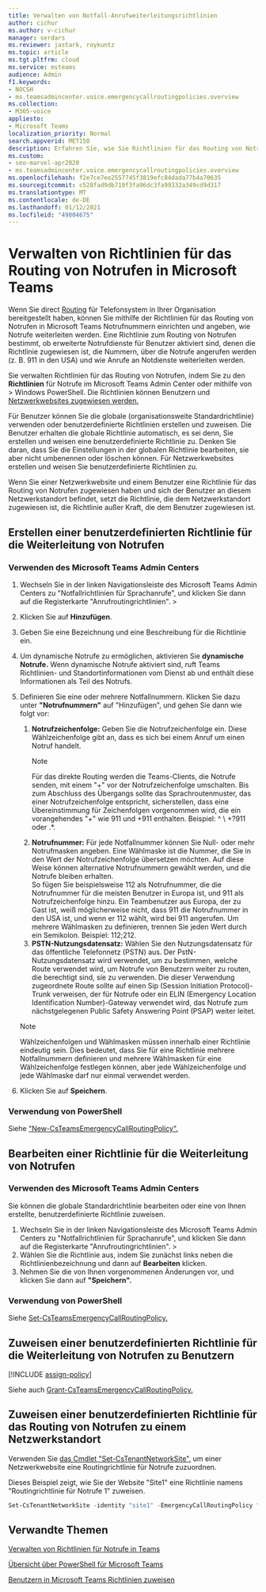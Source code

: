 ```yaml
---
title: Verwalten von Notfall-Anrufweiterleitungsrichtlinien
author: cichur
ms.author: v-cichur
manager: serdars
ms.reviewer: jastark, roykuntz
ms.topic: article
ms.tgt.pltfrm: cloud
ms.service: msteams
audience: Admin
f1.keywords:
- NOCSH
- ms.teamsadmincenter.voice.emergencycallroutingpolicies.overview
ms.collection:
- M365-voice
appliesto:
- Microsoft Teams
localization_priority: Normal
search.appverid: MET150
description: Erfahren Sie, wie Sie Richtlinien für das Routing von Notrufen in Microsoft Teams verwenden und verwalten, um Notrufnummern zu erstellen und anzugeben, wie Notrufe geroutet werden.
ms.custom:
- seo-marvel-apr2020
- ms.teamsadmincenter.voice.emergencycallroutingpolicies.overview
ms.openlocfilehash: f2e7ce7ee2557745f3819efc84dada77b4a70635
ms.sourcegitcommit: c528fad9db719f3fa96dc3fa99332a349cd9d317
ms.translationtype: MT
ms.contentlocale: de-DE
ms.lasthandoff: 01/12/2021
ms.locfileid: "49804675"
---
```

# <a name="manage-emergency-call-routing-policies-in-microsoft-teams"></a>Verwalten von Richtlinien für das Routing von Notrufen in Microsoft Teams

Wenn Sie direct [Routing](direct-routing-landing-page.md) für Telefonsystem in Ihrer Organisation bereitgestellt haben, können Sie mithilfe der Richtlinien für das Routing von Notrufen in Microsoft Teams Notrufnummern einrichten und angeben, wie Notrufe weiterleiten werden. Eine Richtlinie zum Routing von Notrufen bestimmt, ob erweiterte Notrufdienste für Benutzer aktiviert sind, denen die Richtlinie zugewiesen ist, die Nummern, über die Notrufe angerufen werden (z. B. 911 in den USA) und wie Anrufe an Notdienste weiterleiten werden.

Sie verwalten Richtlinien für das Routing von Notrufen, indem Sie zu den **Richtlinien** für Notrufe im Microsoft Teams Admin Center oder mithilfe von  >   Windows PowerShell. Die Richtlinien können Benutzern und [Netzwerkwebsites zugewiesen werden.](cloud-voice-network-settings.md)

Für Benutzer können Sie die globale (organisationsweite Standardrichtlinie) verwenden oder benutzerdefinierte Richtlinien erstellen und zuweisen. Die Benutzer erhalten die globale Richtlinie automatisch, es sei denn, Sie erstellen und weisen eine benutzerdefinierte Richtlinie zu. Denken Sie daran, dass Sie die Einstellungen in der globalen Richtlinie bearbeiten, sie aber nicht umbenennen oder löschen können. Für Netzwerkwebsites erstellen und weisen Sie benutzerdefinierte Richtlinien zu.

Wenn Sie einer Netzwerkwebsite und einem Benutzer eine Richtlinie für das Routing von Notrufen zugewiesen haben und sich der Benutzer an diesem Netzwerkstandort befindet, setzt die Richtlinie, die dem Netzwerkstandort zugewiesen ist, die Richtlinie außer Kraft, die dem Benutzer zugewiesen ist.

## <a name="create-a-custom-emergency-call-routing-policy"></a>Erstellen einer benutzerdefinierten Richtlinie für die Weiterleitung von Notrufen

### <a name="using-the-microsoft-teams-admin-center"></a>Verwenden des Microsoft Teams Admin Centers

1. Wechseln Sie in der linken Navigationsleiste des Microsoft Teams Admin Centers zu "Notfallrichtlinien für Sprachanrufe", und klicken Sie dann auf die Registerkarte "Anrufroutingrichtlinien".  >   
2. Klicken Sie auf **Hinzufügen**.
3. Geben Sie eine Bezeichnung und eine Beschreibung für die Richtlinie ein.
4. Um dynamische Notrufe zu ermöglichen, aktivieren Sie **dynamische Notrufe.** Wenn dynamische Notrufe aktiviert sind, ruft Teams Richtlinien- und Standortinformationen vom Dienst ab und enthält diese Informationen als Teil des Notrufs.
5. Definieren Sie eine oder mehrere Notfallnummern. Klicken Sie dazu unter **"Notrufnummern"** auf "Hinzufügen", und gehen Sie dann wie folgt vor:
    1. **Notrufzeichenfolge:** Geben Sie die Notrufzeichenfolge ein. Diese Wählzeichenfolge gibt an, dass es sich bei einem Anruf um einen Notruf handelt.
        > [!NOTE]
        > Für das direkte Routing werden die Teams-Clients, die Notrufe senden, mit einem "+" vor der Notrufzeichenfolge umschalten. Bis zum Abschluss des Übergangs sollte das Sprachroutenmuster, das einer Notrufzeichenfolge entspricht, sicherstellen, dass eine Übereinstimmung für Zeichenfolgen vorgenommen wird, die ein vorangehendes "+" wie 911 und +911 enthalten. Beispiel: ^ \\ +?911 oder .*.
    2. **Notrufnummer:** Für jede Notfallnummer können Sie Null- oder mehr Notrufmasken angeben. Eine Wählmaske ist die Nummer, die Sie in den Wert der Notrufzeichenfolge übersetzen möchten. Auf diese Weise können alternative Notrufnummern gewählt werden, und die Notrufe bleiben erhalten. <br>So fügen Sie beispielsweise 112 als Notrufnummer, die die Notrufnummer für die meisten Benutzer in Europa ist, und 911 als Notrufzeichenfolge hinzu. Ein Teambenutzer aus Europa, der zu Gast ist, weiß möglicherweise nicht, dass 911 die Notrufnummer in den USA ist, und wenn er 112 wählt, wird bei 911 angerufen. Um mehrere Wählmasken zu definieren, trennen Sie jeden Wert durch ein Semikolon. Beispiel: 112;212.
    3. **PSTN-Nutzungsdatensatz:** Wählen Sie den Nutzungsdatensatz für das öffentliche Telefonnetz (PSTN) aus. Der PstN-Nutzungsdatensatz wird verwendet, um zu bestimmen, welche Route verwendet wird, um Notrufe von Benutzern weiter zu routen, die berechtigt sind, sie zu verwenden. Die dieser Verwendung zugeordnete Route sollte auf einen Sip (Session Initiation Protocol)-Trunk verweisen, der für Notrufe oder ein ELIN (Emergency Location Identification Number)-Gateway verwendet wird, das Notrufe zum nächstgelegenen Public Safety Answering Point (PSAP) weiter leitet.

    > [!NOTE]
    > Wählzeichenfolgen und Wählmasken müssen innerhalb einer Richtlinie eindeutig sein. Dies bedeutet, dass Sie für eine Richtlinie mehrere Notfallnummern definieren und mehrere Wählmasken für eine Wählzeichenfolge festlegen können, aber jede Wählzeichenfolge und jede Wählmaske darf nur einmal verwendet werden.

6. Klicken Sie auf **Speichern**.

### <a name="using-powershell"></a>Verwendung von PowerShell

Siehe ["New-CsTeamsEmergencyCallRoutingPolicy".](https://docs.microsoft.com/powershell/module/skype/new-csteamsemergencycallroutingpolicy)

## <a name="edit-an-emergency-call-routing-policy"></a>Bearbeiten einer Richtlinie für die Weiterleitung von Notrufen

### <a name="using-the-microsoft-teams-admin-center"></a>Verwenden des Microsoft Teams Admin Centers

Sie können die globale Standardrichtlinie bearbeiten oder eine von Ihnen erstellte, benutzerdefinierte Richtlinie zuweisen.

1. Wechseln Sie in der linken Navigationsleiste des Microsoft Teams Admin Centers zu "Notfallrichtlinien für Sprachanrufe", und klicken Sie dann auf die Registerkarte "Anrufroutingrichtlinien".  >   
2. Wählen Sie die Richtlinie aus, indem Sie zunächst links neben die Richtlinienbezeichnung und dann auf **Bearbeiten** klicken.
3. Nehmen Sie die von Ihnen vorgenommenen Änderungen vor, und klicken Sie dann auf **"Speichern".**

### <a name="using-powershell"></a>Verwendung von PowerShell

Siehe [Set-CsTeamsEmergencyCallRoutingPolicy.](https://docs.microsoft.com/powershell/module/skype/set-csteamsemergencycallroutingpolicy)

## <a name="assign-a-custom-emergency-call-routing-policy-to-users"></a>Zuweisen einer benutzerdefinierten Richtlinie für die Weiterleitung von Notrufen zu Benutzern

[!INCLUDE [assign-policy](includes/assign-policy.md)]

Siehe auch [Grant-CsTeamsEmergencyCallRoutingPolicy.](https://docs.microsoft.com/powershell/module/skype/grant-csteamsemergencycallroutingpolicy)

## <a name="assign-a-custom-emergency-call-routing-policy-to-a-network-site"></a>Zuweisen einer benutzerdefinierten Richtlinie für das Routing von Notrufen zu einem Netzwerkstandort

Verwenden Sie [das Cmdlet "Set-CsTenantNetworkSite",](https://docs.microsoft.com/powershell/module/skype/set-cstenantnetworksite) um einer Netzwerkwebsite eine Routingrichtlinie für Notrufe zuzuordnen.

Dieses Beispiel zeigt, wie Sie der Website "Site1" eine Richtlinie namens "Routingrichtlinie für Notrufe 1" zuweisen.

```PowerShell
Set-CsTenantNetworkSite -identity "site1" -EmergencyCallRoutingPolicy "Emergency Call Routing Policy 1"
```

## <a name="related-topics"></a>Verwandte Themen

[Verwalten von Richtlinien für Notrufe in Teams](manage-emergency-calling-policies.md)

[Übersicht über PowerShell für Microsoft Teams](teams-powershell-overview.md)

[Benutzern in Microsoft Teams Richtlinien zuweisen](assign-policies.md)
